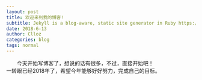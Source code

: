 ```yaml
---
layout: post
title: 欢迎来到我的博客!
subtitle: Jekyll is a blog-aware, static site generator in Ruby https://jekyllrb.com
date: 2018-6-13 
author: Clloz
categories: blog
tags: normal
---
```

&emsp;&emsp;今天开始写博客了，想说的话有很多，不过，直接开始吧！  
一转眼已经2018年了，希望今年能够好好努力，完成自己的目标。